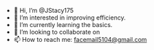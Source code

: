 - 👋 Hi, I’m @JStacy175
- 👀 I’m interested in improving efficiency.
- 🌱 I’m currently learning the basics.
- 💞️ I’m looking to collaborate on 
- 📫 How to reach me: facemail5104@gmail.com

<!---
JStacy175/JStacy175 is a ✨ special ✨ repository because its `README.md` (this file) appears on your GitHub profile.
You can click the Preview link to take a look at your changes.
--->
